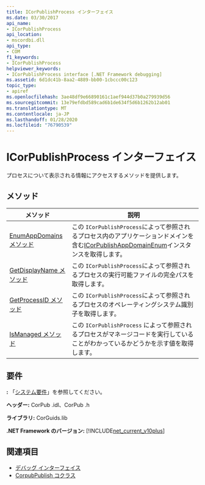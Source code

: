 ```yaml
---
title: ICorPublishProcess インターフェイス
ms.date: 03/30/2017
api_name:
- ICorPublishProcess
api_location:
- mscordbi.dll
api_type:
- COM
f1_keywords:
- ICorPublishProcess
helpviewer_keywords:
- ICorPublishProcess interface [.NET Framework debugging]
ms.assetid: 6d1dc41b-8aa2-4889-bb00-1cbccc00c123
topic_type:
- apiref
ms.openlocfilehash: 3ae48df9e66890161c1aef944d37b0a279939d56
ms.sourcegitcommit: 13e79efdbd589cad6b1de634f5d6b1262b12ab01
ms.translationtype: MT
ms.contentlocale: ja-JP
ms.lasthandoff: 01/28/2020
ms.locfileid: "76790539"
---
```

# <a name="icorpublishprocess-interface"></a>ICorPublishProcess インターフェイス
プロセスについて表示される情報にアクセスするメソッドを提供します。  
  
## <a name="methods"></a>メソッド  
  
|メソッド|説明|  
|------------|-----------------|  
|[EnumAppDomains メソッド](icorpublishprocess-enumappdomains-method.md)|この `ICorPublishProcess`によって参照されるプロセス内のアプリケーションドメインを含む[ICorPublishAppDomainEnum](icorpublishappdomainenum-interface.md)インスタンスを取得します。|  
|[GetDisplayName メソッド](icorpublishprocess-getdisplayname-method.md)|この `ICorPublishProcess`によって参照されるプロセスの実行可能ファイルの完全パスを取得します。|  
|[GetProcessID メソッド](icorpublishprocess-getprocessid-method.md)|この `ICorPublishProcess`によって参照されるプロセスのオペレーティングシステム識別子を取得します。|  
|[IsManaged メソッド](icorpublishprocess-ismanaged-method.md)|この `ICorPublishProcess` によって参照されるプロセスがマネージコードを実行していることがわかっているかどうかを示す値を取得します。|  
  
## <a name="requirements"></a>要件  
 **:** 「[システム要件](../../../../docs/framework/get-started/system-requirements.md)」を参照してください。  
  
 **ヘッダー:** CorPub .idl、CorPub .h  
  
 **ライブラリ:** CorGuids.lib  
  
 **.NET Framework のバージョン:** [!INCLUDE[net_current_v10plus](../../../../includes/net-current-v10plus-md.md)]  
  
## <a name="see-also"></a>関連項目

- [デバッグ インターフェイス](debugging-interfaces.md)
- [CorpubPublish コクラス](corpubpublish-coclass.md)
